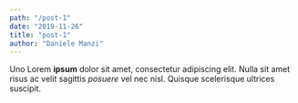 ```yaml
---
path: "/post-1"
date: "2019-11-26"
title: "post-1"
author: "Daniele Manzi"
---
```


Uno Lorem **ipsum** dolor sit amet, consectetur adipiscing elit. Nulla sit amet risus ac velit sagittis _posuere_ vel nec nisl. Quisque scelerisque ultrices suscipit.

